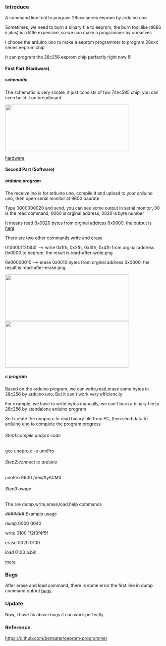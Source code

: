 ### Introduce

A command line tool to program 28cxx series eeprom by arduino uno

Sometimes, we need to burn a binary file to eeprom, the burn tool like (tl886 ii plus) is a little expensive, so we can make a programmer by ourselves

I choose the arduino uno to make a eeprom programmer to program 28cxx series eeprom chip

It can program the 28c256 eeprom chip perfectly right now !!!

#### First Part (Hardware)

##### schematic

The schematic is very simple, it just consists of two 74hc595 chip, you can even build it on breadboard

<img src="https://github.com/2076625923/arduino-programmer/blob/main/sch/sch.png" width="400" height="150">   

[hardware](https://github.com/2076625923/arduino-programmer/blob/main/sch/hd.jpg)            


#### Second Part (Software)

##### arduino program

The receive.ino is for arduino uno, compile it and upload to your arduino uno, then open serial monitor at 9600 baurate

Type 0000000020 and send, you can see some output in serial monitor,  00 is the read command,  0000 is orginal address,  0020 is byte number

It means read 0x0020 bytes from orginal address 0x0000, the output is [here](https://github.com/2076625923/arduino-programmer/blob/main/png/dump.png)

There are two other commands write and erase

0100001f2f3f4f --> write 0x1fh, 0x2fh, 0x3fh, 0x4fh from orginal address 0x0000 to eeprom, the result is read-after-write.png

0e00000010 --> erase 0x0010 bytes from orginal address 0x0000, the result is read-after-erase.png

<img src="https://github.com/2076625923/arduino-programmer/blob/main/png/write.png" width="400" height="150">                                       <img src="https://github.com/2076625923/arduino-programmer/blob/main/png/erase.png" width="400" height="150"/>

##### c program

Based on the arduino program, we can write,read,erase some bytes in 28c256 by arduino uno, But it can't work very efficiencily

For example, we have to write bytes manually, we can't burn a binary file to 28c256 by standalone arduino program

So I create the unopro.c to read binary file from PC, then send data to arduino uno to complete the program progress

###### Step1:compile unopro code

gcc unopro.c -o unoPro

###### Step2:connect to arduino

unoPro   9600   /dev/ttyACM0

###### Step3:usage

The are dump,write,erase,load,help commands

####### Example usage

dump 0000 0040

write 0100 1f2f3f4f5f

erase 0020 0100

load 0100 a.bin

[more](https://github.com/2076625923/arduino-programmer/blob/main//png/fix.png)

### Bugs

After erase and load command, there is some error the first line in dump command output [bugs](https://github.com/2076625923/arduino-programmer/blob/main//png/bugs.png)

### Update

Now, I have fix above bugs it can work perfectly

### Reference

https://github.com/beneater/eeprom-programmer
